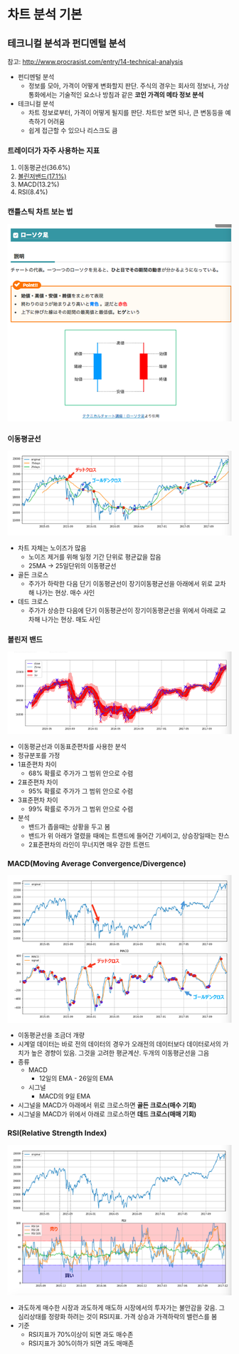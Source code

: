 # 차트 분석 기본

## 테크니컬 분석과 펀디멘털 분석

참고: http://www.procrasist.com/entry/14-technical-analysis

- 펀디멘털 분석
  - 정보를 모아, 가격이 어떻게 변화할지 판단. 주식의 경우는 회사의 정보나, 가상통화에서는 기술적인 요소나 방침과 같은 **코인 가격의 메타 정보 분석**
- 테크니컬 분석
  - 차트 정보로부터, 가격이 어떻게 될지를 판단. 차트만 보면 되나, 큰 변동등을 예측하기 어려움
  - 쉽게 접근할 수 있으나 리스크도 큼

### 트레이더가 자주 사용하는 지표

1. 이동평균선(36.6%)
2. [볼린저밴드(17.1%)](https://www.slideshare.net/anthouseadmin/7-bollinger-band)
3. MACD(13.2%)
4. RSI(8.4%)

### 캔틀스틱 차트 보는 법

![](./images/candle_stick_chart.png)

### 이동평균선

![](./images/ma.png)

- 차트 자체는 노이즈가 많음
  - 노이즈 제거를 위해 일정 기간 단위로 평균값을 잡음
  - 25MA -> 25일단위의 이동평균선
- 골든 크로스
  - 주가가 하락한 다음 단기 이동평균선이 장기이동평균선을 아래에서 위로 교차해 나가는 현상. 매수 사인
- 데드 크로스
  - 주가가 상승한 다음에 단기 이동평균선이 장기이동평균선을 위에서 아래로 교차해 나가는 현상. 매도 사인

### 볼린저 밴드

![](./images/bb.png)

- 이동평균선과 이동표준편차를 사용한 분석
- 정규분포를 가정
- 1표준편차 차이
  - 68% 확률로 주가가 그 범위 안으로 수렴
- 2표준편차 차이
  - 95% 확률로 주가가 그 범위 안으로 수렴
- 3표준편차 차이
  - 99% 확률로 주가가 그 범위 안으로 수렴
- 분석
  - 밴드가 좁을때는 상황을 두고 봄
  - 밴드가 위 아래가 열렸을 때에는 트랜드에 들어간 기세이고, 상승장일때는 찬스
  - 2표준편차의 라인이 무너지면 매우 강한 트랜드

### MACD(Moving Average Convergence/Divergence)

![](./images/macd.png)

- 이동평균선을 조금더 개량
- 시계얼 데이터는 바로 전의 데이터의 경우가 오래전의 데이터보다 데이터로서의 가치가 높은 경향이 있음. 그것을 고려한 평균계산. 두개의 이동평균선을 그음
- 종류
  - MACD
    - 12일의 EMA - 26일의 EMA
  - 시그널
    - MACD의 9일 EMA
- 시그널을 MACD가 아래에서 위로 크로스하면 **골든 크로스(매수 기회)**
- 시그널을 MACD가 위에서 아래로 크로스하면 **데드 크로스(매매 기회)**

### RSI(Relative Strength Index)

![](./images/rsi.png)

- 과도하게 매수한 시장과 과도하게 매도하 시장에서의 투자가는 불안감을 갖음. 그 심리상태를 정량화 하려는 것이 RSI지표. 가격 상승과 가격하락의 밸런스를 봄
- 기준
  - RSI지표가 70%이상이 되면 과도 매수존
  - RSI지표가 30%이하가 되면 과도 매매존
